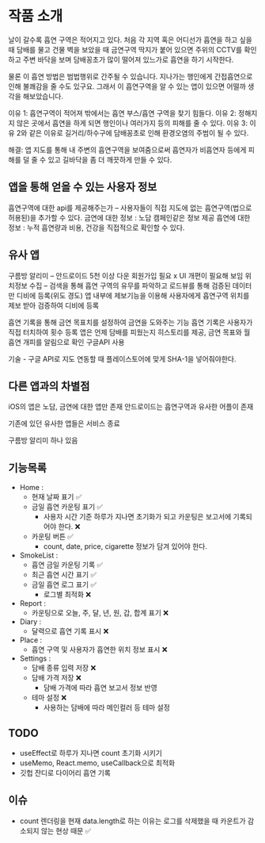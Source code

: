 # 작품 소개

날이 갈수록 흡연 구역은 적어지고 있다.
처음 각 지역 혹은 어디선가 흡연을 하고 싶을 때 담배를 물고 건물 벽을 보았을 때 금연구역 딱지가 붙어 있으면 주위의 CCTV를 확인하고 주변 바닥을 보며 담배꽁초가 많이 떨어져 있느가로 흡연을 하기 시작한다.

물론 이 흡연 방법은 범법행위로 간주될 수 있습니다.
지나가는 행인에게 간접흡연으로 인해 불쾌감을 줄 수도 있구요.
그래서 이 흡연구역을 알 수 있는 앱이 있으면 어떨까 생각을 해보았습니다.

이유 1: 흡연구역이 적어져 밖에서는 흡연 부스/흡연 구역을 찾기 힘들다.
이유 2: 정해지지 않은 곳에서 흡연을 하게 되면 행인이나 여러가지 등의 피해를 줄 수 있다.
이유 3: 이유 2와 같은 이유로 길거리/하수구에 담배꽁초로 인해 환경오염의 주범이 될 수 있다.

해결: 앱 지도를 통해 내 주변의 흡연구역을 보여줌으로써 흡연자가 비흡연자 등에게 피해를 덜 줄 수 있고 길바닥을 좀 더 깨끗하게 만들 수 있다.

## 앱을 통해 얻을 수 있는 사용자 정보

흡연구역에 대한 api를 제공해주는가 –
사용자들이 직접 지도에 없는 흡연구역(법으로 허용된)을 추가할 수 있다.
금연에 대한 정보 : 노담 캠페인같은 정보 제공
흡연에 대한 정보 : 누적 흡연량과 비용, 건강을 직접적으로 확인할 수 있다.

## 유사 앱

구름방 알리미 – 안드로이드
5천 이상 다운
회원가입 필요 x
UI 개편이 필요해 보임
위치정보 수집 – 검색을 통해 흡연 구역의 유무를 파악하고 로드뷰를 통해 검증된 데이터만 디비에 등록(위도 경도)
앱 내부에 제보기능을 이용해 사용자에게 흡연구역 위치를 제보 받아 검증하여 디비에 등록

흡연 기록을 통해 금연 목표치를 설정하여 금연을 도와주는 기능
흡연 기록은 사용자가 직접 터치하여 횟수 등록
앱은 언제 담배를 피웠는지 히스토리를 제공, 금연 목표와 월 흡연 개피를 알림으로 확인
구글API 사용

기술 - 구글 API로 지도 연동할 때 플레이스토어에 맞게 SHA-1을 넣어줘야한다.

## 다른 앱과의 차별점

iOS의 앱은 노담, 금연에 대한 앱만 존재
안드로이드는 흡연구역과 유사한 어플이 존재

기존에 있던 유사한 앱들은 서비스 종료

구름방 알리미 하나 있음

## 기능목록

- Home :
  - 현재 날짜 표기 ✅
  - 금일 흡연 카운팅 표기 ✅
    - 사용자 시간 기준 하루가 지나면 초기화가 되고 카운팅은 보고서에 기록되어야 한다. ❌
  - 카운팅 버튼 ✅
    - count, date, price, cigarette 정보가 담겨 있어야 한다.
- SmokeList :
  - 흡연 금일 카운팅 기록 ✅
  - 최근 흡연 시간 표기 ✅
  - 금일 흡연 로그 표기 ✅
    - 로그별 최적화 ❌
- Report :
  - 카운팅으로 오늘, 주, 달, 년, 원, 갑, 합계 표기 ❌
- Diary :
  - 달력으로 흡연 기록 표시 ❌
- Place :
  - 흡연 구역 및 사용자가 흡연한 위치 정보 표시 ❌
- Settings :
  - 담배 종류 입력 저장 ❌
  - 담배 가격 저장 ❌
    - 담배 가격에 따라 흡연 보고서 정보 반영
  - 테마 설정 ❌
    - 사용하는 담배에 따라 메인컬러 등 테마 설정

## TODO

- useEffect로 하루가 지나면 count 초기화 시키기
- useMemo, React.memo, useCallback으로 최적화
- 깃헙 잔디로 다이어리 흡연 기록

## 이슈

- count 렌더링을 현재 data.length로 하는 이유는 로그를 삭제했을 때 카운트가 감소되지 않는 현상 때문 ✅
